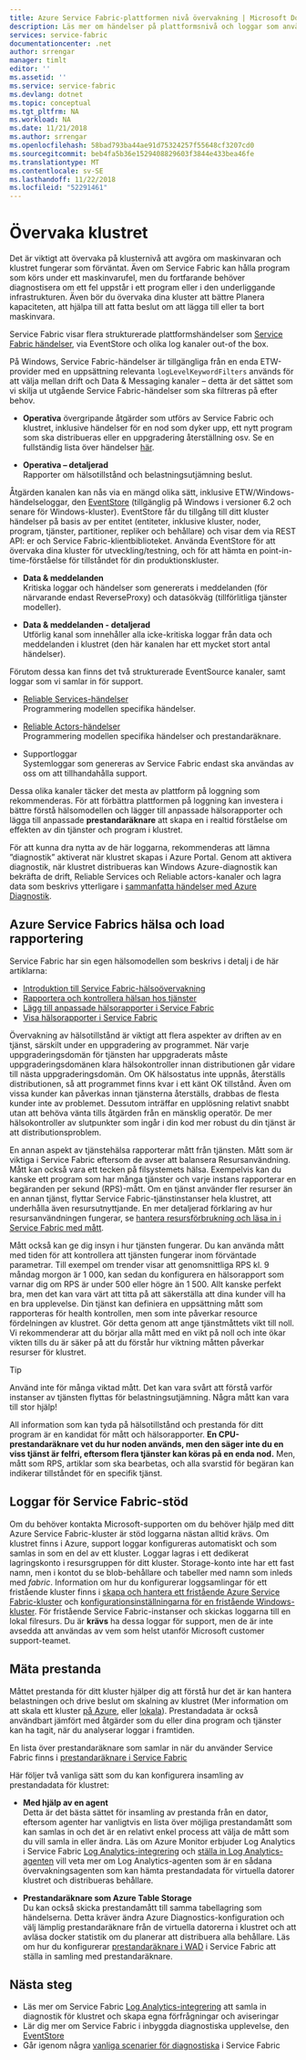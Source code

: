 ```yaml
---
title: Azure Service Fabric-plattformen nivå övervakning | Microsoft Docs
description: Läs mer om händelser på plattformsnivå och loggar som används för att övervaka och diagnostisera Azure Service Fabric-kluster.
services: service-fabric
documentationcenter: .net
author: srrengar
manager: timlt
editor: ''
ms.assetid: ''
ms.service: service-fabric
ms.devlang: dotnet
ms.topic: conceptual
ms.tgt_pltfrm: NA
ms.workload: NA
ms.date: 11/21/2018
ms.author: srrengar
ms.openlocfilehash: 58bad793ba44ae91d75324257f55648cf3207cd0
ms.sourcegitcommit: beb4fa5b36e1529408829603f3844e433bea46fe
ms.translationtype: MT
ms.contentlocale: sv-SE
ms.lasthandoff: 11/22/2018
ms.locfileid: "52291461"
---
```

# <a name="monitoring-the-cluster"></a>Övervaka klustret

Det är viktigt att övervaka på klusternivå att avgöra om maskinvaran och klustret fungerar som förväntat. Även om Service Fabric kan hålla program som körs under ett maskinvarufel, men du fortfarande behöver diagnostisera om ett fel uppstår i ett program eller i den underliggande infrastrukturen. Även bör du övervaka dina kluster att bättre Planera kapaciteten, att hjälpa till att fatta beslut om att lägga till eller ta bort maskinvara.

Service Fabric visar flera strukturerade plattformshändelser som [Service Fabric händelser](service-fabric-diagnostics-events.md), via EventStore och olika log kanaler out-of the box. 

På Windows, Service Fabric-händelser är tillgängliga från en enda ETW-provider med en uppsättning relevanta `logLevelKeywordFilters` används för att välja mellan drift och Data & Messaging kanaler – detta är det sättet som vi skilja ut utgående Service Fabric-händelser som ska filtreras på efter behov.

* **Operativa** övergripande åtgärder som utförs av Service Fabric och klustret, inklusive händelser för en nod som dyker upp, ett nytt program som ska distribueras eller en uppgradering återställning osv. Se en fullständig lista över händelser [här](service-fabric-diagnostics-event-generation-operational.md).  

* **Operativa – detaljerad**  
Rapporter om hälsotillstånd och belastningsutjämning beslut.

Åtgärden kanalen kan nås via en mängd olika sätt, inklusive ETW/Windows-händelseloggar, den [EventStore](service-fabric-diagnostics-eventstore.md) (tillgänglig på Windows i versioner 6.2 och senare för Windows-kluster). EventStore får du tillgång till ditt kluster händelser på basis av per entitet (entiteter, inklusive kluster, noder, program, tjänster, partitioner, repliker och behållare) och visar dem via REST API: er och Service Fabric-klientbiblioteket. Använda EventStore för att övervaka dina kluster för utveckling/testning, och för att hämta en point-in-time-förståelse för tillståndet för din produktionskluster.

* **Data & meddelanden**  
Kritiska loggar och händelser som genererats i meddelanden (för närvarande endast ReverseProxy) och datasökväg (tillförlitliga tjänster modeller).

* **Data & meddelanden - detaljerad**  
Utförlig kanal som innehåller alla icke-kritiska loggar från data och meddelanden i klustret (den här kanalen har ett mycket stort antal händelser).

Förutom dessa kan finns det två strukturerade EventSource kanaler, samt loggar som vi samlar in för support.

* [Reliable Services-händelser](service-fabric-reliable-services-diagnostics.md)  
Programmering modellen specifika händelser.

* [Reliable Actors-händelser](service-fabric-reliable-actors-diagnostics.md)  
Programmering modellen specifika händelser och prestandaräknare.

* Supportloggar  
Systemloggar som genereras av Service Fabric endast ska användas av oss om att tillhandahålla support.

Dessa olika kanaler täcker det mesta av plattform på loggning som rekommenderas. För att förbättra plattformen på loggning kan investera i bättre förstå hälsomodellen och lägger till anpassade hälsorapporter och lägga till anpassade **prestandaräknare** att skapa en i realtid förståelse om effekten av din tjänster och program i klustret.

För att kunna dra nytta av de här loggarna, rekommenderas att lämna ”diagnostik” aktiverat när klustret skapas i Azure Portal. Genom att aktivera diagnostik, när klustret distribueras kan Windows Azure-diagnostik kan bekräfta de drift, Reliable Services och Reliable actors-kanaler och lagra data som beskrivs ytterligare i [sammanfatta händelser med Azure Diagnostik](service-fabric-diagnostics-event-aggregation-wad.md).

## <a name="azure-service-fabric-health-and-load-reporting"></a>Azure Service Fabrics hälsa och load rapportering

Service Fabric har sin egen hälsomodellen som beskrivs i detalj i de här artiklarna:

- [Introduktion till Service Fabric-hälsoövervakning](service-fabric-health-introduction.md)
- [Rapportera och kontrollera hälsan hos tjänster](service-fabric-diagnostics-how-to-report-and-check-service-health.md)
- [Lägg till anpassade hälsorapporter i Service Fabric](service-fabric-report-health.md)
- [Visa hälsorapporter i Service Fabric](service-fabric-view-entities-aggregated-health.md)

Övervakning av hälsotillstånd är viktigt att flera aspekter av driften av en tjänst, särskilt under en uppgradering av programmet. När varje uppgraderingsdomän för tjänsten har uppgraderats måste uppgraderingsdomänen klara hälsokontroller innan distributionen går vidare till nästa uppgraderingsdomän. Om OK hälsostatus inte uppnås, återställs distributionen, så att programmet finns kvar i ett känt OK tillstånd. Även om vissa kunder kan påverkas innan tjänsterna återställs, drabbas de flesta kunder inte av problemet. Dessutom inträffar en upplösning relativt snabbt utan att behöva vänta tills åtgärden från en mänsklig operatör. De mer hälsokontroller av slutpunkter som ingår i din kod mer robust du din tjänst är att distributionsproblem.

En annan aspekt av tjänstehälsa rapporterar mått från tjänsten. Mått som är viktiga i Service Fabric eftersom de avser att balansera Resursanvändning. Mått kan också vara ett tecken på filsystemets hälsa. Exempelvis kan du kanske ett program som har många tjänster och varje instans rapporterar en begäranden per sekund (RPS)-mått. Om en tjänst använder fler resurser än en annan tjänst, flyttar Service Fabric-tjänstinstanser hela klustret, att underhålla även resursutnyttjande. En mer detaljerad förklaring av hur resursanvändningen fungerar, se [hantera resursförbrukning och läsa in i Service Fabric med mått](service-fabric-cluster-resource-manager-metrics.md).

Mått också kan ge dig insyn i hur tjänsten fungerar. Du kan använda mått med tiden för att kontrollera att tjänsten fungerar inom förväntade parametrar. Till exempel om trender visar att genomsnittliga RPS kl. 9 måndag morgon är 1 000, kan sedan du konfigurera en hälsorapport som varnar dig om RPS är under 500 eller högre än 1 500. Allt kanske perfekt bra, men det kan vara värt att titta på att säkerställa att dina kunder vill ha en bra upplevelse. Din tjänst kan definiera en uppsättning mått som rapporteras för health kontrollen, men som inte påverkar resource fördelningen av klustret. Gör detta genom att ange tjänstmåttets vikt till noll. Vi rekommenderar att du börjar alla mått med en vikt på noll och inte ökar vikten tills du är säker på att du förstår hur viktning måtten påverkar resurser för klustret.

> [!TIP]
> Använd inte för många viktad mått. Det kan vara svårt att förstå varför instanser av tjänsten flyttas för belastningsutjämning. Några mått kan vara till stor hjälp!

All information som kan tyda på hälsotillstånd och prestanda för ditt program är en kandidat för mått och hälsorapporter. **En CPU-prestandaräknare vet du hur noden används, men den säger inte du en viss tjänst är felfri, eftersom flera tjänster kan köras på en enda nod.** Men, mått som RPS, artiklar som ska bearbetas, och alla svarstid för begäran kan indikerar tillståndet för en specifik tjänst.

## <a name="service-fabric-support-logs"></a>Loggar för Service Fabric-stöd

Om du behöver kontakta Microsoft-supporten om du behöver hjälp med ditt Azure Service Fabric-kluster är stöd loggarna nästan alltid krävs. Om klustret finns i Azure, support loggar konfigureras automatiskt och som samlas in som en del av ett kluster. Loggar lagras i ett dedikerat lagringskonto i resursgruppen för ditt kluster. Storage-konto inte har ett fast namn, men i kontot du se blob-behållare och tabeller med namn som inleds med *fabric*. Information om hur du konfigurerar loggsamlingar för ett fristående kluster finns i [skapa och hantera ett fristående Azure Service Fabric-kluster](service-fabric-cluster-creation-for-windows-server.md) och [konfigurationsinställningarna för en fristående Windows-kluster](service-fabric-cluster-manifest.md). För fristående Service Fabric-instanser och skickas loggarna till en lokal filresurs. Du är **krävs** ha dessa loggar för support, men de är inte avsedda att användas av vem som helst utanför Microsoft customer support-teamet.

## <a name="measuring-performance"></a>Mäta prestanda

Måttet prestanda för ditt kluster hjälper dig att förstå hur det är kan hantera belastningen och drive beslut om skalning av klustret (Mer information om att skala ett kluster [på Azure](service-fabric-cluster-scale-up-down.md), eller [lokala](service-fabric-cluster-windows-server-add-remove-nodes.md)). Prestandadata är också användbart jämfört med åtgärder som du eller dina program och tjänster kan ha tagit, när du analyserar loggar i framtiden. 

En lista över prestandaräknare som samlar in när du använder Service Fabric finns i [prestandaräknare i Service Fabric](service-fabric-diagnostics-event-generation-perf.md)

Här följer två vanliga sätt som du kan konfigurera insamling av prestandadata för klustret:

* **Med hjälp av en agent**  
Detta är det bästa sättet för insamling av prestanda från en dator, eftersom agenter har vanligtvis en lista över möjliga prestandamått som kan samlas in och det är en relativt enkel process att välja de mått som du vill samla in eller ändra. Läs om Azure Monitor erbjuder Log Analytics i Service Fabric [Log Analytics-integrering](service-fabric-diagnostics-event-analysis-oms.md) och [ställa in Log Analytics-agenten](../log-analytics/log-analytics-windows-agent.md) vill veta mer om Log Analytics-agenten som är en sådana övervakningsagenten som kan hämta prestandadata för virtuella datorer klustret och distribueras behållare.

* **Prestandaräknare som Azure Table Storage**  
Du kan också skicka prestandamått till samma tabellagring som händelserna. Detta kräver ändra Azure Diagnostics-konfiguration och välj lämplig prestandaräknare från de virtuella datorerna i klustret och att avläsa docker statistik om du planerar att distribuera alla behållare. Läs om hur du konfigurerar [prestandaräknare i WAD](service-fabric-diagnostics-event-aggregation-wad.md) i Service Fabric att ställa in samling med prestandaräknare.

## <a name="next-steps"></a>Nästa steg

* Läs mer om Service Fabric [Log Analytics-integrering](service-fabric-diagnostics-event-analysis-oms.md) att samla in diagnostik för klustret och skapa egna förfrågningar och aviseringar
* Lär dig mer om Service Fabric i inbyggda diagnostiska upplevelse, den [EventStore](service-fabric-diagnostics-eventstore.md)
* Går igenom några [vanliga scenarier för diagnostiska](service-fabric-diagnostics-common-scenarios.md) i Service Fabric
